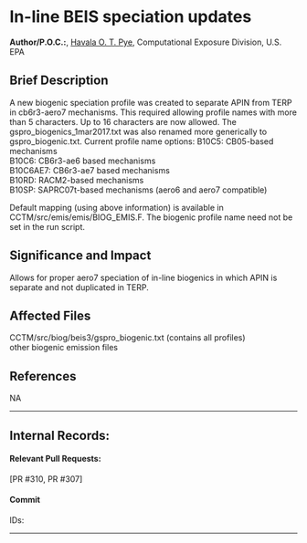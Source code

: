 # In-line BEIS speciation updates

**Author/P.O.C.:**, [Havala O. T. Pye](mailto:pye.havala@epa.gov), Computational Exposure Division, U.S. EPA

## Brief Description
A new biogenic speciation profile was created to separate APIN from TERP
in cb6r3-aero7 mechanisms. This required allowing profile names with more than
5 characters. Up to 16 characters are now allowed. The gspro_biogenics_1mar2017.txt 
was also renamed more generically to gspro_biogenic.txt. Current profile name options:
 B10C5: CB05-based mechanisms  
 B10C6: CB6r3-ae6 based mechanisms  
 B10C6AE7: CB6r3-ae7 based mechanisms  
 B10RD: RACM2-based mechanisms  
 B10SP: SAPRC07t-based mechanisms (aero6 and aero7 compatible)  

Default mapping (using above information) is available in CCTM/src/emis/emis/BIOG_EMIS.F.
The biogenic profile name need not be set in the run script.

## Significance and Impact
Allows for proper aero7 speciation of in-line biogenics in which APIN is separate
and not duplicated in TERP.

## Affected Files  
CCTM/src/biog/beis3/gspro_biogenic.txt (contains all profiles)  
other biogenic emission files

## References
NA

-----
## Internal Records:
#### Relevant Pull Requests:
[PR #310, PR #307]

#### Commit
IDs:


-----

